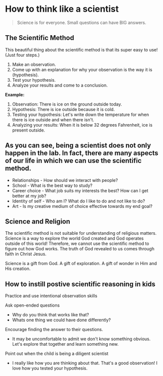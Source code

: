 # How to think like a scientist

> Science is for everyone. 
> Small questions can have BIG answers.  

## The Scientific Method

This beautiful thing about the scientific method is that its super easy to use! (Just four steps.)

1. Make an observation.
2. Come up with an explanation for why your observation is the way it is (hypothesis).
3. Test your hypothesis.
4. Analyze your results and come to a conclusion.

**Example:** 
1. Observation: There is ice on the ground outside today.
3. Hypothesis: There is ice outside because it is cold. 
4. Testing your hypothesis: Let's write down the temperature for when there is ice outside and when there isn't.
5. Analyzing your results: When it is below 32 degrees Fahrenheit, ice is present outside.

## As you can see, being a scientist does not only happen in the lab. In fact, there are many aspects of our life in which we can use the scientific method.

* Relationships - How should we interact with people?
* School - What is the best way to study?
* Career choice - What job suits my interests the best? How can I get better at my job?
* Identity of self - Who am I? What do I like to do and not like to do?
* Art - Is my creative medium of choice effective towards my end goal?

## Science and Religion

The scientific method is not suitable for understanding of religious matters. Science is a way to explore the world God created and God operates outside of this world! Therefore, we cannot use the scientific method to figure out how God works. The truth of God revealed to us comes through faith in Christ Jesus. 

Science is a gift from God. A gift of exploration. A gift of wonder in Him and His creation. 



## How to instill postive scientific reasoning in kids

Practice and use intentional observation skills 

Ask open-ended questions 
- Why do you think that works like that?
- Whats one thing we could have done differently?


Encourage finding the answer to their questions. 
- It may be uncomfortable to admit we don't know something obvious. Let's explore that together and learn something new. 

Point out when the child is being a diligent scientist
- I really like how you are thinking about that. That's a good observation! I love how you tested your hypothesis. 

